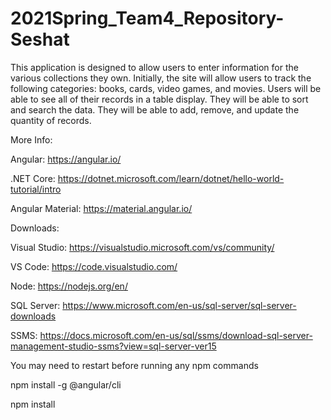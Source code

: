 # 2021Spring_Team4_Repository- Seshat

This application is designed to allow users to enter information for the various collections they own. Initially, the site will allow users to track the following categories: books, cards, video games, and movies. Users will be able to see all of their records in a table display. They will be able to sort and search the data. They will be able to add, remove, and update the quantity of records.

More Info:

Angular: https://angular.io/

.NET Core: https://dotnet.microsoft.com/learn/dotnet/hello-world-tutorial/intro

Angular Material: https://material.angular.io/

Downloads:

Visual Studio: https://visualstudio.microsoft.com/vs/community/

VS Code: https://code.visualstudio.com/

Node: https://nodejs.org/en/

SQL Server: https://www.microsoft.com/en-us/sql-server/sql-server-downloads

SSMS: https://docs.microsoft.com/en-us/sql/ssms/download-sql-server-management-studio-ssms?view=sql-server-ver15

You may need to restart before running any npm commands

npm install -g @angular/cli

npm install
